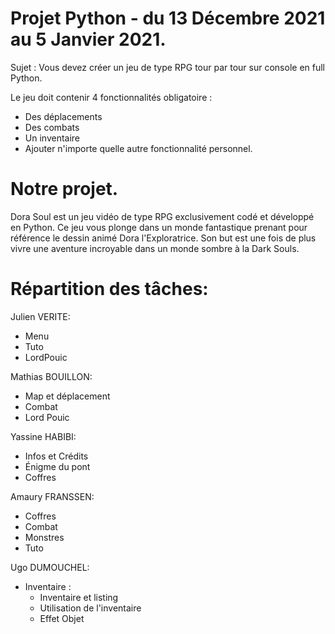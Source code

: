 # Projet Python - du 13 Décembre 2021 au 5 Janvier 2021.
Sujet :
Vous devez créer un jeu de type RPG tour par tour sur console en full Python.

Le jeu doit contenir 4 fonctionnalités obligatoire :
  - Des déplacements
  - Des combats
  - Un inventaire
  - Ajouter n'importe quelle autre fonctionnalité personnel. 

# Notre projet.
Dora Soul est un jeu vidéo de type RPG exclusivement codé et développé en Python. 
Ce jeu vous plonge dans un monde fantastique prenant pour référence le dessin animé Dora l'Exploratrice. 
Son but est une fois de plus vivre une aventure incroyable dans un monde sombre à la Dark Souls.

# Répartition des tâches:
Julien VERITE:
- Menu
- Tuto
- LordPouic

Mathias BOUILLON:
- Map et déplacement
- Combat
- Lord Pouic

Yassine HABIBI:
- Infos et Crédits
- Énigme du pont
- Coffres 

Amaury FRANSSEN: 
- Coffres
- Combat
- Monstres
- Tuto

Ugo DUMOUCHEL:
- Inventaire : 
    - Inventaire et listing 
    - Utilisation de l'inventaire
    - Effet Objet
